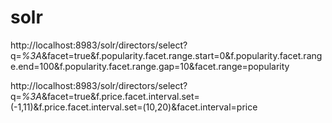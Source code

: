 # solr

http://localhost:8983/solr/directors/select?q=*%3A*&facet=true&f.popularity.facet.range.start=0&f.popularity.facet.range.end=100&f.popularity.facet.range.gap=10&facet.range=popularity

http://localhost:8983/solr/directors/select?q=*%3A*&facet=true&f.price.facet.interval.set=(-1,11)&f.price.facet.interval.set=(10,20)&facet.interval=price

